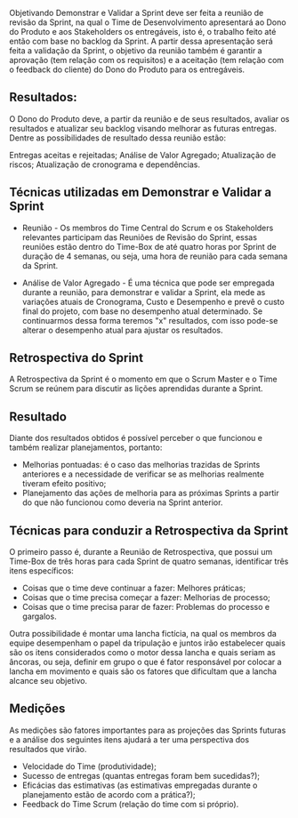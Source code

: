 Objetivando Demonstrar e Validar a Sprint deve ser feita a reunião de revisão da Sprint, na qual o Time de Desenvolvimento apresentará ao Dono do Produto e aos Stakeholders os entregáveis, isto é, o trabalho feito até então com base no backlog da Sprint. A partir dessa apresentação será feita a validação da Sprint, o objetivo da reunião também é garantir a aprovação (tem relação com os requisitos) e a aceitação (tem relação com o feedback do cliente) do Dono do Produto para os entregáveis.

## Resultados:

O Dono do Produto deve, a partir da reunião e de seus resultados, avaliar os resultados e atualizar seu backlog visando melhorar as futuras entregas. Dentre as possibilidades de resultado dessa reunião estão:

Entregas aceitas e rejeitadas;
Análise de Valor Agregado;
Atualização de riscos;
Atualização de cronograma e dependências.

## Técnicas utilizadas em Demonstrar e Validar a Sprint

- Reunião - Os membros do Time Central do Scrum e os Stakeholders relevantes participam das Reuniões de Revisão do Sprint, essas reuniões estão dentro do Time-Box de até quatro horas por Sprint de duração de 4 semanas, ou seja, uma hora de reunião para cada semana da Sprint.

- Análise de Valor Agregado - É uma técnica que pode ser empregada durante a reunião, para demonstrar e validar a Sprint, ela mede as variações atuais de Cronograma, Custo e Desempenho e prevê o custo final do projeto, com base no desempenho atual determinado. Se continuarmos dessa forma teremos "x" resultados, com isso pode-se alterar o desempenho atual para ajustar os resultados.

## Retrospectiva do Sprint

A Retrospectiva da Sprint é o momento em que o Scrum Master e o Time Scrum se reúnem para discutir as lições aprendidas durante a Sprint.

## Resultado

Diante dos resultados obtidos é possível perceber o que funcionou e também realizar planejamentos, portanto:

- Melhorias pontuadas: é o caso das melhorias trazidas de Sprints anteriores e a necessidade de verificar se as melhorias realmente tiveram efeito positivo;
- Planejamento das ações de melhoria para as próximas Sprints a partir do que não funcionou como deveria na Sprint anterior.

## Técnicas para conduzir a Retrospectiva da Sprint

O primeiro passo é, durante a Reunião de Retrospectiva, que possui um Time-Box de três horas para cada Sprint de quatro semanas, identificar três itens específicos:

- Coisas que o time deve continuar a fazer: Melhores práticas;
- Coisas que o time precisa começar a fazer: Melhorias de processo;
- Coisas que o time precisa parar de fazer: Problemas do processo e gargalos.

Outra possibilidade é montar uma lancha fictícia, na qual os membros da equipe desempenham o papel da tripulação e juntos irão estabelecer quais são os itens considerados como o motor dessa lancha e quais seriam as âncoras, ou seja, definir em grupo o que é fator responsável por colocar a lancha em movimento e quais são os fatores que dificultam que a lancha alcance seu objetivo.

## Medições

As medições são fatores importantes para as projeções das Sprints futuras e a análise dos seguintes itens ajudará a ter uma perspectiva dos resultados que virão.

- Velocidade do Time (produtividade);
- Sucesso de entregas (quantas entregas foram bem sucedidas?);
- Eficácias das estimativas (as estimativas empregadas durante o planejamento estão de acordo com a prática?);
- Feedback do Time Scrum (relação do time com si próprio).

